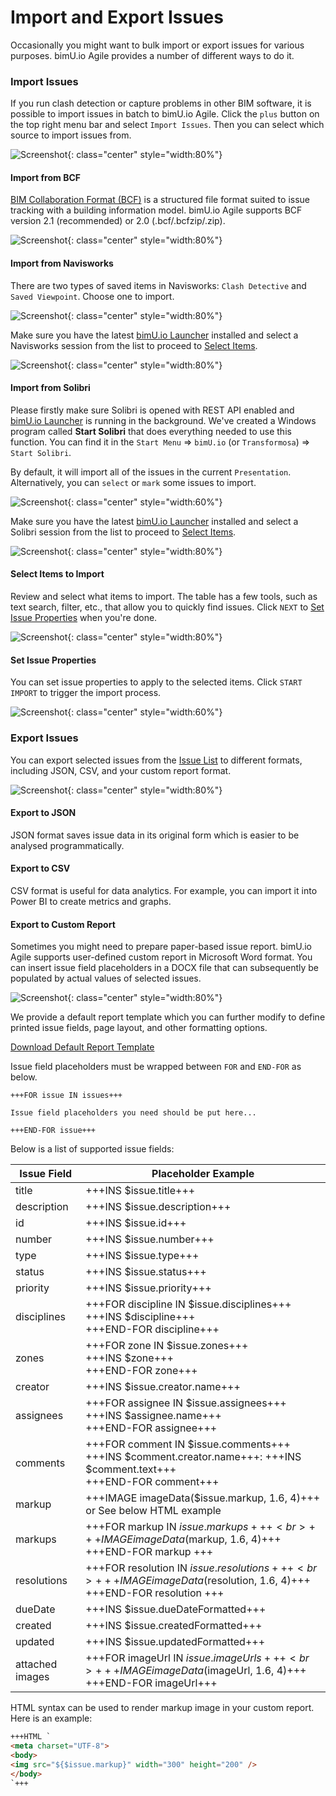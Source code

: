 # Import and Export Issues
Occasionally you might want to bulk import or export issues for various purposes. bimU.io Agile provides a number of different ways to do it.

### Import Issues
If you run clash detection or capture problems in other BIM software, it is possible to import issues in batch to bimU.io Agile. Click the ``plus`` button on the top right menu bar and select ``Import Issues``. Then you can select which source to import issues from.

![Screenshot](../images/import-issues.png){: class="center" style="width:80%"}

#### Import from BCF
<a href="https://en.wikipedia.org/wiki/BIM_Collaboration_Format" target="_blank">BIM Collaboration Format (BCF)</a> is a structured file format suited to issue tracking with a building information model. bimU.io Agile supports BCF version 2.1 (recommended) or 2.0 (.bcf/.bcfzip/.zip).

![Screenshot](../images/import-bcf.png){: class="center" style="width:80%"}

#### Import from Navisworks
There are two types of saved items in Navisworks: `Clash Detective` and `Saved Viewpoint`. Choose one to import. 

![Screenshot](../images/nw-clash-detective.png){: class="center" style="width:80%"}

Make sure you have the latest [bimU.io Launcher](/upload-a-bim-model#install-bimuio-launcher) installed and select a Navisworks session from the list to proceed to [Select Items](/agile/import-and-export-issues#select-items-to-import).

![Screenshot](../images/import-nw.png){: class="center" style="width:80%"}

#### Import from Solibri
Please firstly make sure Solibri is opened with REST API enabled and [bimU.io Launcher](/upload-a-bim-model#install-bimuio-launcher) is running in the background. We've created a Windows program called **Start Solibri** that does everything needed to use this function. You can find it in the `Start Menu` => `bimU.io` (or `Transformosa`) => `Start Solibri`.

By default, it will import all of the issues in the current `Presentation`. Alternatively, you can `select` or `mark` some issues to import.

![Screenshot](../images/solibri-issues.png){: class="center" style="width:60%"}

Make sure you have the latest [bimU.io Launcher](/upload-a-bim-model#install-bimuio-launcher) installed and select a Solibri session from the list to proceed to [Select Items](/agile/import-and-export-issues#select-items-to-import).

![Screenshot](../images/import-solibri.png){: class="center" style="width:80%"}

#### Select Items to Import
Review and select what items to import. The table has a few tools, such as text search, filter, etc., that allow you to quickly find issues. Click `NEXT` to [Set Issue Properties](/agile/import-and-export-issues#set-issue-properties) when you're done. 

![Screenshot](../images/select-imported-items.png){: class="center" style="width:80%"}

#### Set Issue Properties
You can set issue properties to apply to the selected items. Click `START IMPORT` to trigger the import process.

![Screenshot](../images/set-issue-properties.png){: class="center" style="width:60%"}

### Export Issues
You can export selected issues from the [Issue List](/agile/manage-and-resolve-issues/#view-issues-in-issue-list) to different formats, including JSON, CSV, and your custom report format.

![Screenshot](../images/export-issues.png){: class="center" style="width:80%"}

#### Export to JSON
JSON format saves issue data in its original form which is easier to be analysed programmatically.

#### Export to CSV
CSV format is useful for data analytics. For example, you can import it into Power BI to create metrics and graphs.

#### Export to Custom Report
Sometimes you might need to prepare paper-based issue report. bimU.io Agile supports user-defined custom report in Microsoft Word format. You can insert issue field placeholders in a DOCX file that can subsequently be populated by actual values of selected issues.

![Screenshot](../images/export-custom-report.png){: class="center" style="width:80%"}

We provide a default report template which you can further modify to define printed issue fields, page layout, and other formatting options. 

<a href="/files/default-report-template.docx" target="_blank">Download Default Report Template</a>

Issue field placeholders must be wrapped between ``FOR`` and ``END-FOR`` as below.

```
+++FOR issue IN issues+++

Issue field placeholders you need should be put here...

+++END-FOR issue+++
```

Below is a list of supported issue fields:

| Issue Field | Placeholder Example                                                                                                       |
|-------------|---------------------------------------------------------------------------------------------------------------------------|
| title       | +++INS $issue.title+++                                                                                                    |
| description | +++INS $issue.description+++                                                                                              |
| id          | +++INS $issue.id+++                                                                                                       |
| number      | +++INS $issue.number+++                                                                                                   |
| type        | +++INS $issue.type+++                                                                                                     |
| status      | +++INS $issue.status+++                                                                                                   |
| priority    | +++INS $issue.priority+++                                                                                                 |
| disciplines | +++FOR discipline IN $issue.disciplines+++<br>+++INS $discipline+++<br>+++END-FOR discipline+++                           |
| zones       | +++FOR zone IN $issue.zones+++<br>+++INS $zone+++<br>+++END-FOR zone+++                                                   |
| creator     | +++INS $issue.creator.name+++                                                                                             |
| assignees   | +++FOR assignee IN $issue.assignees+++<br>+++INS $assignee.name+++<br>+++END-FOR assignee+++                              |
| comments    | +++FOR comment IN $issue.comments+++<br>+++INS $comment.creator.name+++: +++INS $comment.text+++<br>+++END-FOR comment+++ |
| markup      | +++IMAGE imageData($issue.markup, 1.6, 4)+++<br>or See below HTML example|
| markups     | +++FOR markup IN $issue.markups+++<br>+++ IMAGE imageData($markup, 1.6, 4)+++<br>+++END-FOR markup +++                    |
| resolutions | +++FOR resolution IN $issue.resolutions+++<br>+++ IMAGE imageData($resolution, 1.6, 4)+++<br>+++END-FOR resolution +++    |
| dueDate     | +++INS $issue.dueDateFormatted+++                                                                                         |
| created     | +++INS $issue.createdFormatted+++                                                                                         |
| updated     | +++INS $issue.updatedFormatted+++                                                                                         |
| attached images     | +++FOR imageUrl IN $issue.imageUrls+++<br>+++ IMAGE imageData($imageUrl, 1.6, 4)+++<br>+++END-FOR imageUrl+++                                                                                        |

HTML syntax can be used to render markup image in your custom report. Here is an example:

```html
+++HTML `
<meta charset="UTF-8">
<body>
<img src="${$issue.markup}" width="300" height="200" />
</body>
`+++
```
